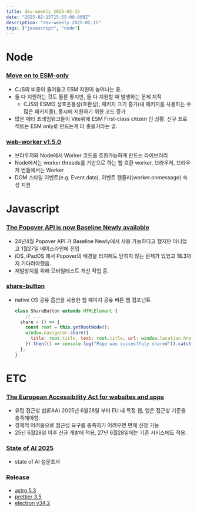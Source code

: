 ```yaml
---
title: dev-weekly 2025-02-15
date: "2025-02-15T15:55:00.000Z"
description: "dev-weekly 2025-02-15"
tags: ["javascript", "node"]
---
```


# Node

### [Move on to ESM-only](https://antfu.me/posts/move-on-to-esm-only)

- CJS의 비중이 줄어들고 ESM 지원이 늘어나는 중.
- 둘 다 지원하는 것도 물론 좋지만, 둘 다 지원할 때 발생하는 문제 지적
    - CJS와 ESM의 상호운용성(호환성), 패키지 크기 증가(내 패키지를 사용하는 수많은 패키지들), 동시에 지원하기 위한 코드 증가
- 많은 메타 프레임워크들이 Vite위에 ESM First-class citizen 인 상황. 신규 프로젝트는 ESM only로 만드는게 더 좋을거라는 글.

### [web-worker v1.5.0](https://github.com/developit/web-worker/releases/tag/1.5.0)

- 브라우저와 Node에서 Worker 코드를 호환가능하게 만드는 라이브러리
- Node에서는 worker threads를 기반으로 하는 웹 호환 worker, 브라우저, 브라우저 번들에서는 Worker
- DOM 스타일 이벤트(e.g. Event.data), 이벤트 핸들러(worker.onmessage) 속성 지원

# Javascript

### [The Popover API is now Baseline Newly available](https://web.dev/blog/popover-baseline?hl=en)

- 24년4월 Popover API 가 Baseline Newly에서 사용 가능하다고 했지만 아니었고 1월27일 베이스라인에 진입
- iOS, iPadOS 에서 Popover의 배경을 터치해도 닫히지 않는 문제가 있었고 18.3까지 기다려야했음.
- 재발방지를 위해 모바일테스트 개선 작업 중.

### [share-button](https://github.com/daviddarnes/share-button)

- native OS 공유 옵션을 사용한 웹 페이지 공유 버튼 웹 컴포넌트
    
    ```jsx
    class ShareButton extends HTMLElement {
    	// ...
      share = () => {
        const root = this.getRootNode();
        window.navigator.share({
          title: root.title, text: root.title, url: window.location.href,
        }).then(() => console.log("Page was succesffuly shared")).catch((error) => {});
      };
    }
    ```
    

# ETC

### [The European Accessibility Act for websites and apps](https://martijnhols.nl/blog/the-european-accessibility-act-for-websites-and-apps)

- 유럽 접근성 법(EAA) 2025년 6월28일 부터 EU 내 특정 웹, 앱은 접근성 기준을 충족해야함.
- 경제적 어려움으로 접근성 요구를 충족하기 어려우면 면제 신청 가능
- 25년 6월28일 이후 신규 개발에 적용, 27년 6월28일에는 기존 서비스에도 적용.

### [State of AI 2025](https://survey.devographics.com/en-US/survey/state-of-ai/2025)

- state of AI 설문조사

### Release

- [astro 5.3](https://astro.build/blog/astro-530/)
- [prettier 3.5](https://prettier.io/blog/2025/02/09/3.5.0)
- [electron v34.2](https://github.com/electron/electron/releases/tag/v34.2.0)